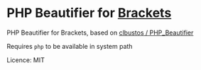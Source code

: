 PHP Beautifier for [Brackets](http://brackets.io)
============================

PHP Beautifier for Brackets, based on [clbustos / PHP_Beautifier](https://github.com/clbustos/PHP_Beautifier)

Requires `php` to be available in system path

Licence: MIT
